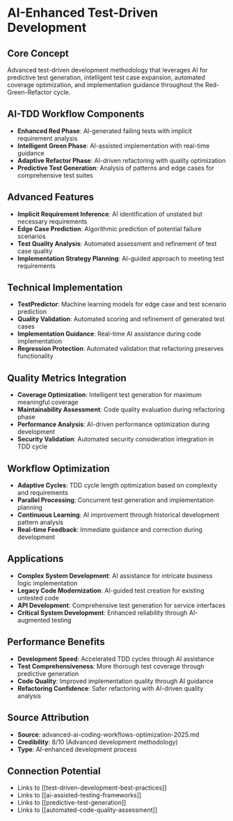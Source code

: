 # AI-Enhanced Test-Driven Development

## Core Concept
Advanced test-driven development methodology that leverages AI for predictive test generation, intelligent test case expansion, automated coverage optimization, and implementation guidance throughout the Red-Green-Refactor cycle.

## AI-TDD Workflow Components
- **Enhanced Red Phase**: AI-generated failing tests with implicit requirement analysis
- **Intelligent Green Phase**: AI-assisted implementation with real-time guidance
- **Adaptive Refactor Phase**: AI-driven refactoring with quality optimization
- **Predictive Test Generation**: Analysis of patterns and edge cases for comprehensive test suites

## Advanced Features
- **Implicit Requirement Inference**: AI identification of unstated but necessary requirements
- **Edge Case Prediction**: Algorithmic prediction of potential failure scenarios
- **Test Quality Analysis**: Automated assessment and refinement of test case quality
- **Implementation Strategy Planning**: AI-guided approach to meeting test requirements

## Technical Implementation
- **TestPredictor**: Machine learning models for edge case and test scenario prediction
- **Quality Validation**: Automated scoring and refinement of generated test cases
- **Implementation Guidance**: Real-time AI assistance during code implementation
- **Regression Protection**: Automated validation that refactoring preserves functionality

## Quality Metrics Integration
- **Coverage Optimization**: Intelligent test generation for maximum meaningful coverage
- **Maintainability Assessment**: Code quality evaluation during refactoring phase
- **Performance Analysis**: AI-driven performance optimization during development
- **Security Validation**: Automated security consideration integration in TDD cycle

## Workflow Optimization
- **Adaptive Cycles**: TDD cycle length optimization based on complexity and requirements
- **Parallel Processing**: Concurrent test generation and implementation planning
- **Continuous Learning**: AI improvement through historical development pattern analysis
- **Real-time Feedback**: Immediate guidance and correction during development

## Applications
- **Complex System Development**: AI assistance for intricate business logic implementation
- **Legacy Code Modernization**: AI-guided test creation for existing untested code
- **API Development**: Comprehensive test generation for service interfaces
- **Critical System Development**: Enhanced reliability through AI-augmented testing

## Performance Benefits
- **Development Speed**: Accelerated TDD cycles through AI assistance
- **Test Comprehensiveness**: More thorough test coverage through predictive generation
- **Code Quality**: Improved implementation quality through AI guidance
- **Refactoring Confidence**: Safer refactoring with AI-driven quality analysis

## Source Attribution
- **Source**: advanced-ai-coding-workflows-optimization-2025.md
- **Credibility**: 8/10 (Advanced development methodology)
- **Type**: AI-enhanced development process

## Connection Potential
- Links to [[test-driven-development-best-practices]]
- Links to [[ai-assisted-testing-frameworks]]
- Links to [[predictive-test-generation]]
- Links to [[automated-code-quality-assessment]]